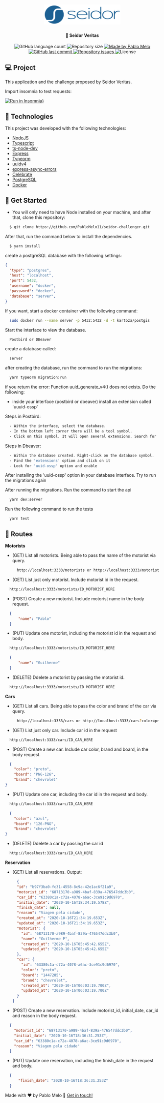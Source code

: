 <h1 align="center">
    <img alt="seidor" title="#seidor" src=".github/logo.png" width="250px" />
</h1>

<h4 align="center">
	🚀 Seidor Veritas
</h4>

<p align="center">
  <img alt="GitHub language count" src="https://img.shields.io/github/languages/count/PabloMelo11/seidor-challenger?color=%2304D361">

  <img alt="Repository size" src="https://img.shields.io/github/repo-size/PabloMelo11/seidor-challenger">

  <a href="https://www.linkedin.com/in/pablo-melo-377297161/">
    <img alt="Made by Pablo Melo" src="https://img.shields.io/badge/made%20by-PabloMelo11-%2304D361">
  </a>

  <a href="https://github.com/PabloMelo11/seidor-challenger/commits/master">
    <img alt="GitHub last commit" src="https://img.shields.io/github/last-commit/PabloMelo11/seidor-challenger">
  </a>

  <a href="https://github.com/PabloMelo11/seidor-challenger/issues">
    <img alt="Repository issues" src="https://img.shields.io/github/issues/PabloMelo11/seidor-challenger">
  </a>

  <img alt="License" src="https://img.shields.io/badge/license-MIT-brightgreen">
</p>

## 💻 Project

This application and the challenge proposed by Seidor Veritas.

Import insomnia to test requests:

[![Run in Insomnia}](https://insomnia.rest/images/run.svg)](https://insomnia.rest/run/?label=server-api&uri=https%3A%2F%2Fraw.githubusercontent.com%2FPabloMelo11%2Fseidor-challenger%2Fmaster%2Fexport.json)

## 🚀 Technologies

This project was developed with the following technologies:

- [NodeJS](https://nodejs.org/en/)
- [Typescript](https://www.typescriptlang.org)
- [ts-node-dev](https://www.npmjs.com/package/ts-node-dev)
- [Express](https://www.npmjs.com/package/express)
- [Typeorm](https://typeorm.io#/)
- [uuidv4](https://www.npmjs.com/package/uuidv4)
- [express-async-errors](https://www.npmjs.com/package/express-async-errors)
- [Celebrate](https://www.npmjs.com/package/celebrate)
- [PostgreSQL](https://www.postgresql.org)
- [Docker](https://www.docker.com)


## 🤔 Get Started

- You will only need to have Node installed on your machine, and after that, clone this repository:
```sh
  $ git clone https://github.com/PabloMelo11/seidor-challenger.git
```

After that, run the command below to install the dependencies.
```sh
  $ yarn install
```

create a postgreSQL database with the following settings:
```json
{
  "type": "postgres",
  "host": "localhost",
  "port": 5432,
  "username": "docker",
  "password": "docker",
  "database": "server",
}
```

If you want, start a docker container with the following command:
```sh
  sudo docker run --name server -p 5432:5432 -d -t kartoza/postgis
```

Start the interface to view the database.
```sh
  Postbird or DBeaver
```

create a database called:
```sh
  server
```

after creating the database, run the command to run the migrations:
```sh
  yarn typeorm migration:run
```

if you return the error: Function uuid_generate_v4() does not exists. Do the following:

- inside your interface (postbird or dbeaver) install an extension called 'uuuid-ossp'

Steps in Postbird:

```bash
  - Within the interface, select the database.
  - In the bottom left corner there will be a tool symbol.
  - Click on this symbol. It will open several extensions. Search for 'uuid-ossp' and install
```

Steps in Dbeaver:

```bash
  - Within the database created. Right-click on the database symbol.
  - Find the 'extensions' option and click on it
  - Look for 'uuid-ossp' option and enable
```

After installing the 'uuid-ossp' option in your database interface. Try to run the migrations again

After running the migrations. Run the command to start the api
```sh
  yarn dev:server
```

Run the following command to run the tests
```sh
  yarn test
```

## 🌴 Routes

**Motorists**

- (GET) List all motorists. Being able to pass the name of the motorist via query.

  ```sh
    http://localhost:3333/motorists or http://localhost:3333/motorists?name=Pablo
  ```

- (GET) List just only motorist. Include motorist id in the request.

```sh
  http://localhost:3333/motorists/ID_MOTORIST_HERE
```

- (POST) Create a new motorist. Include motorist name in the body request.

```json
  {
	  "name": "Pablo"
  }
```

- (PUT) Update one motorist, including the motorist id in the request and body.

```sh
  http://localhost:3333/motorists/ID_MOTORIST_HERE
```

```json
  {
	  "name": "Guilherme"
  }
```

- (DELETE) Ddelete a motorist by passing the motorist id.

```sh
  http://localhost:3333/motorists/ID_MOTORIST_HERE
```


**Cars**

- (GET) List all cars. Being able to pass the color and brand of the car via query.

  ```sh
    http://localhost:3333/cars or http://localhost:3333/cars?color=preto&brand=chevrolet
  ```

- (GET) List just only car. Include car id in the request

```sh
  http://localhost:3333/cars/ID_CAR_HERE
```

- (POST) Create a new car. Include car color, brand and board, in the body request.

```json
  {
    "color": "preto",
    "board": "PNG-126",
    "brand": "chevrolet"
}
```

- (PUT) Update one car, including the car id in the request and body.

```sh
  http://localhost:3333/cars/ID_CAR_HERE
```

```json
  {
    "color": "azul",
    "board": "126-PNG",
    "brand": "chevrolet"
}
```

- (DELETE) Ddelete a car by passing the car id

```sh
  http://localhost:3333/cars/ID_CAR_HERE
```

**Reservation**

- (GET) List all reservations. Output:

  ```JSON
    {
    "id": "b97f3ba0-fc31-4558-8c9a-42e1ac6f21a9",
    "motorist_id": "68713170-a989-4baf-839a-476547ddc3b0",
    "car_id": "63380c1a-c72a-4078-a6ac-3ce91c9d6970",
    "initial_date": "2020-10-16T18:34:19.578Z",
    "finish_date": null,
    "reason": "Viagem pela cidade",
    "created_at": "2020-10-16T21:34:19.653Z",
    "updated_at": "2020-10-16T21:34:19.653Z",
    "motorist": {
      "id": "68713170-a989-4baf-839a-476547ddc3b0",
      "name": "Guilherme P",
      "created_at": "2020-10-16T05:45:42.655Z",
      "updated_at": "2020-10-16T05:45:42.655Z"
    },
    "car": {
      "id": "63380c1a-c72a-4078-a6ac-3ce91c9d6970",
      "color": "preto",
      "board": "1447285",
      "brand": "chevrolet",
      "created_at": "2020-10-16T06:03:19.700Z",
      "updated_at": "2020-10-16T06:03:19.700Z"
    }
  }
  ```

- (POST) Create a new reservation. Include motorist_id, initial_date, car_id and reason in the body request.

```json
  {
    "motorist_id": "68713170-a989-4baf-839a-476547ddc3b0",
    "initial_date": "2020-10-16T18:36:31.253Z",
    "car_id": "63380c1a-c72a-4078-a6ac-3ce91c9d6970",
    "reason": "Viagem pela cidade"
  }
```
- (PUT) Update one reservation, including the finish_date in the request and body.

```json
  {
	  "finish_date": "2020-10-16T18:36:31.253Z"
  }
```

Made with ♥ by Pablo Melo :wave: [Get in touch!](https://www.linkedin.com/in/pablo-melo-377297161/)
